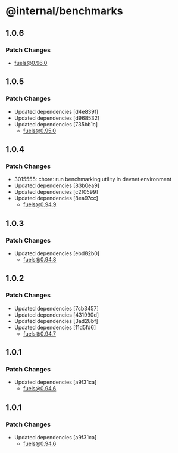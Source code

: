 # @internal/benchmarks

## 1.0.6

### Patch Changes

- fuels@0.96.0

## 1.0.5

### Patch Changes

- Updated dependencies [d4e839f]
- Updated dependencies [d968532]
- Updated dependencies [735bb1c]
  - fuels@0.95.0

## 1.0.4

### Patch Changes

- 3015555: chore: run benchmarking utility in devnet environment
- Updated dependencies [83b0ea9]
- Updated dependencies [c2f0599]
- Updated dependencies [8ea97cc]
  - fuels@0.94.9

## 1.0.3

### Patch Changes

- Updated dependencies [ebd82b0]
  - fuels@0.94.8

## 1.0.2

### Patch Changes

- Updated dependencies [7cb3457]
- Updated dependencies [431990d]
- Updated dependencies [3ad28bf]
- Updated dependencies [11d5fd6]
  - fuels@0.94.7

## 1.0.1

### Patch Changes

- Updated dependencies [a9f31ca]
  - fuels@0.94.6

## 1.0.1

### Patch Changes

- Updated dependencies [a9f31ca]
  - fuels@0.94.6
